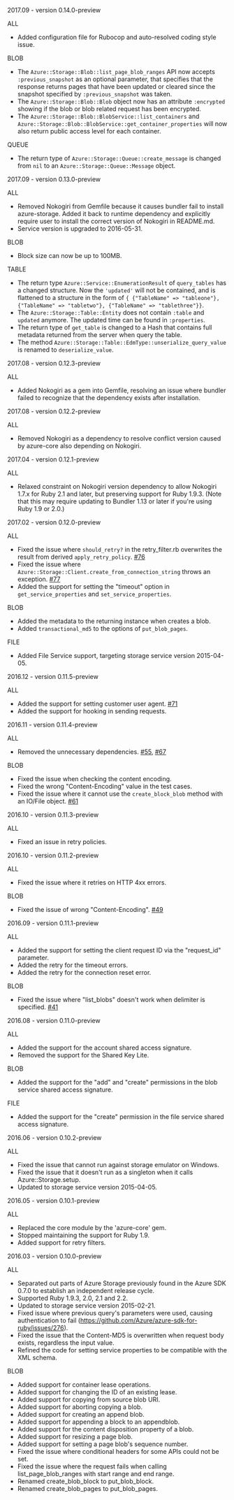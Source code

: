 2017.09 - version 0.14.0-preview

ALL
* Added configuration file for Rubocop and auto-resolved coding style issue.

BLOB
* The `Azure::Storage::Blob::list_page_blob_ranges` API now accepts `:previous_snapshot` as an optional parameter, that specifies that the response returns pages that have been updated or cleared since the snapshot specified by `:previous_snapshot` was taken.
* The `Azure::Storage::Blob::Blob` object now has an attribute `:encrypted` showing if the blob or blob related request has been encrypted.
* The `Azure::Storage::Blob::BlobService::list_containers` and `Azure::Storage::Blob::BlobService::get_container_properties` will now also return public access level for each container.

QUEUE
* The return type of `Azure::Storage::Queue::create_message` is changed from `nil` to an `Azure::Storage::Queue::Message` object.

2017.09 - version 0.13.0-preview

ALL
* Removed Nokogiri from Gemfile because it causes bundler fail to install azure-storage. Added it back to runtime dependency and explicitly require user to install the correct version of Nokogiri in README.md.
* Service version is upgraded to 2016-05-31.

BLOB
* Block size can now be up to 100MB.

TABLE
* The return type `Azure::Service::EnumerationResult` of `query_tables` has a changed structure. Now the `'updated'` will not be contained, and is flattened to a structure in the form of `{ {"TableName" => "tableone"}, {"TableName" => "tabletwo"}, {"TableName" => "tablethree"}}`.
* The `Azure::Storage::Table::Entity` does not contain `:table` and `updated` anymore. The updated time can be found in `:properties`.
* The return type of `get_table` is changed to a Hash that contains full metadata returned from the server when query the table.
* The method `Azure::Storage::Table::EdmType::unserialize_query_value` is renamed to `deserialize_value`.

2017.08 - version 0.12.3-preview

ALL
* Added Nokogiri as a gem into Gemfile, resolving an issue where bundler failed to recognize that the dependency exists after installation.

2017.08 - version 0.12.2-preview

ALL
* Removed Nokogiri as a dependency to resolve conflict version caused by azure-core also depending on Nokogiri.

2017.04 - version 0.12.1-preview

ALL
* Relaxed constraint on Nokogiri version dependency to allow Nokogiri 1.7.x for Ruby 2.1 and later, but preserving support for Ruby 1.9.3. (Note that this may require updating to Bundler 1.13 or later if you're using Ruby 1.9 or 2.0.)

2017.02 - version 0.12.0-preview

ALL
* Fixed the issue where `should_retry?` in the retry_filter.rb overwrites the result from derived `apply_retry_policy`. [#76](https://github.com/Azure/azure-storage-ruby/issues/76)
* Fixed the issue where `Azure::Storage::Client.create_from_connection_string` throws an exception. [#77](https://github.com/Azure/azure-storage-ruby/issues/77)
* Added the support for setting the "timeout" option in `get_service_properties` and `set_service_properties`.

BLOB
* Added the metadata to the returning instance when creates a blob.
* Added `transactional_md5` to the options of `put_blob_pages`.

FILE
* Added File Service support, targeting storage service version 2015-04-05.

2016.12 - version 0.11.5-preview

ALL
* Added the support for setting customer user agent. [#71](https://github.com/Azure/azure-storage-ruby/issues/71)
* Added the support for hooking in sending requests.

2016.11 - version 0.11.4-preview

ALL
* Removed the unnecessary dependencies. [#55](https://github.com/Azure/azure-storage-ruby/issues/55), [#67](https://github.com/Azure/azure-storage-ruby/issues/67)

BLOB
* Fixed the issue when checking the content encoding.
* Fixed the wrong "Content-Encoding" value in the test cases.
* Fixed the issue where it cannot use the `create_block_blob` method with an IO/File object. [#61](https://github.com/Azure/azure-storage-ruby/issues/61)

2016.10 - version 0.11.3-preview

ALL
* Fixed an issue in retry policies.

2016.10 - version 0.11.2-preview

ALL
* Fixed the issue where it retries on HTTP 4xx errors.

BLOB
* Fixed the issue of wrong "Content-Encoding". [#49](https://github.com/Azure/azure-storage-ruby/issues/49)

2016.09 - version 0.11.1-preview

ALL
* Added the support for setting the client request ID via the "request_id" parameter.
* Added the retry for the timeout errors.
* Added the retry for the connection reset error.

BLOB
* Fixed the issue where "list_blobs" doesn't work when delimiter is specified. [#41](https://github.com/Azure/azure-storage-ruby/issues/41)

2016.08 - version 0.11.0-preview

ALL
* Added the support for the account shared access signature.
* Removed the support for the Shared Key Lite.

BLOB
* Added the support for the "add"  and "create" permissions in the blob service shared access signature.

FILE
* Added the support for the "create" permission in the file service shared access signature.

2016.06 - version 0.10.2-preview

ALL
* Fixed the issue that cannot run against storage emulator on Windows.
* Fixed the issue that it doesn't run as a singleton when it calls Azure::Storage.setup.
* Updated to storage service version 2015-04-05.

2016.05 - version 0.10.1-preview

ALL
* Replaced the core module by the 'azure-core' gem.
* Stopped maintaining the support for Ruby 1.9.
* Added support for retry filters.

2016.03 - version 0.10.0-preview

ALL
* Separated out parts of Azure Storage previously found in the Azure SDK 0.7.0 to establish an independent release cycle.
* Supported Ruby 1.9.3, 2.0, 2.1 and 2.2.
* Updated to storage service version 2015-02-21. 
* Fixed issue where previous query's parameters were used, causing authentication to fail (https://github.com/Azure/azure-sdk-for-ruby/issues/276).
* Fixed the issue that the Content-MD5 is overwritten when request body exists, regardless the input value.
* Refined the code for setting service properties to be compatible with the XML schema.

BLOB
* Added support for container lease operations.
* Added support for changing the ID of an existing lease.
* Added support for copying from source blob URI.
* Added support for aborting copying a blob.
* Added support for creating an append blob.
* Added support for appending a block to an appendblob.
* Added support for the content disposition property of a blob.
* Added support for resizing a page blob.
* Added support for setting a page blob's sequence number.
* Fixed the issue where conditional headers for some APIs could not be set.
* Fixed the issue where the request fails when calling list_page_blob_ranges with start range and end range.
* Renamed create_blob_block to put_blob_block.
* Renamed create_blob_pages to put_blob_pages.
